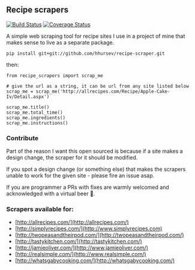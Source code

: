 ## Recipe scrapers

[![Build Status](https://travis-ci.org/hhursev/recipe-scraper.svg?branch=master)](https://travis-ci.org/hhursev/recipe-scraper)
[![Coverage Status](https://coveralls.io/repos/hhursev/recipe-scraper/badge.svg?branch=master&service=github)](https://coveralls.io/github/hhursev/recipe-scraper?branch=master)

A simple web scraping tool for recipe sites I use in a project of mine that makes sense to live as
a separate package.

    pip install git+git://github.com/hhursev/recipe-scraper.git

then:

    from recipe_scrapers import scrap_me

    # give the url as a string, it can be url from any site listed below
    scrap_me = scrap_me('http://allrecipes.com/Recipe/Apple-Cake-Iv/Detail.aspx')

    scrap_me.title()
    scrap_me.total_time()
    scrap_me.ingredients()
    scrap_me.instructions()


### Contribute

Part of the reason I want this open sourced is because if a site makes a design change, the scraper
for it should be modified.

If you spot a design change (or something else) that makes the scrapers unable to work for the given
site - please fire an issue asap.

If you are programmer a PRs with fixes are warmly welcomed and acknowledged with a virtual beer
 :beer:.


### Scrapers available for:

- [http://allrecipes.com/](http://allrecipes.com/)
- [http://simplyrecipes.com/](http://www.simplyrecipes.com)
- [http://twopeasandtheirpod.com/](http://twopeasandtheirpod.com/)
- [http://tastykitchen.com/](http://tastykitchen.com/)
- [http://jamieoliver.com/](http://www.jamieoliver.com/)
- [http://realsimple.com/](http://www.realsimple.com/)
- [http://whatsgabycooking.com/](http://whatsgabycooking.com/)

